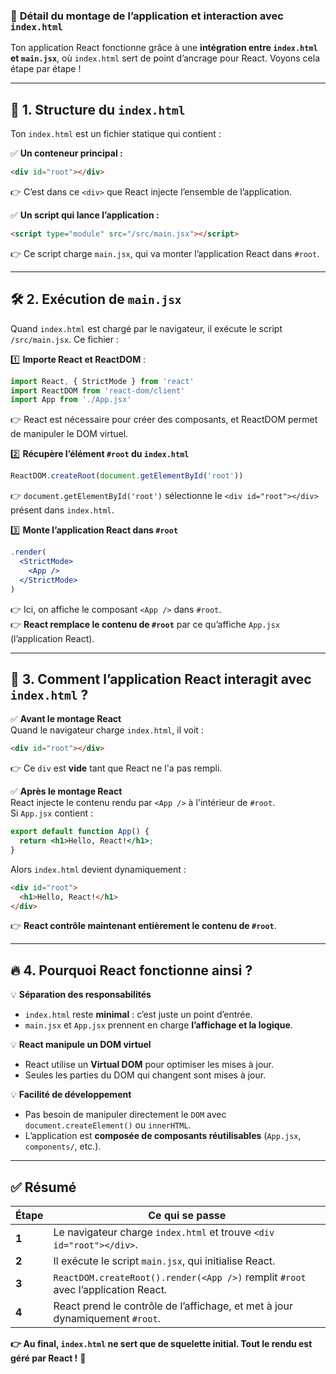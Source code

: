 ### 📌 **Détail du montage de l’application et interaction avec `index.html`**  

Ton application React fonctionne grâce à une **intégration entre `index.html` et `main.jsx`**, où `index.html` sert de point d’ancrage pour React. Voyons cela étape par étape !  

---

## 🚀 **1. Structure du `index.html`**  

Ton `index.html` est un fichier statique qui contient :  

✅ **Un conteneur principal :**  
```html
<div id="root"></div>
```
👉 C’est dans ce `<div>` que React injecte l’ensemble de l’application.  

✅ **Un script qui lance l’application :**  
```html
<script type="module" src="/src/main.jsx"></script>
```
👉 Ce script charge `main.jsx`, qui va monter l’application React dans `#root`.  

---

## 🛠 **2. Exécution de `main.jsx`**  

Quand `index.html` est chargé par le navigateur, il exécute le script `/src/main.jsx`. Ce fichier :  

1️⃣ **Importe React et ReactDOM** :  
```jsx
import React, { StrictMode } from 'react'
import ReactDOM from 'react-dom/client'
import App from './App.jsx'
```
👉 React est nécessaire pour créer des composants, et ReactDOM permet de manipuler le DOM virtuel.  

2️⃣ **Récupère l’élément `#root` du `index.html`**  
```jsx
ReactDOM.createRoot(document.getElementById('root'))
```
👉 `document.getElementById('root')` sélectionne le `<div id="root"></div>` présent dans `index.html`.  

3️⃣ **Monte l’application React dans `#root`**  
```jsx
.render(
  <StrictMode>
    <App />
  </StrictMode>
)
```
👉 Ici, on affiche le composant `<App />` dans `#root`.  
👉 **React remplace le contenu de `#root`** par ce qu’affiche `App.jsx` (l’application React).  

---

## 🔄 **3. Comment l’application React interagit avec `index.html` ?**  

✅ **Avant le montage React**  
Quand le navigateur charge `index.html`, il voit :  
```html
<div id="root"></div>
```
👉 Ce `div` est **vide** tant que React ne l'a pas rempli.  

✅ **Après le montage React**  
React injecte le contenu rendu par `<App />` à l'intérieur de `#root`.  
Si `App.jsx` contient :  
```jsx
export default function App() {
  return <h1>Hello, React!</h1>;
}
```
Alors `index.html` devient dynamiquement :  
```html
<div id="root">
  <h1>Hello, React!</h1>
</div>
```
👉 **React contrôle maintenant entièrement le contenu de `#root`**.  

---

## 🔥 **4. Pourquoi React fonctionne ainsi ?**  

💡 **Séparation des responsabilités**  
- `index.html` reste **minimal** : c’est juste un point d’entrée.  
- `main.jsx` et `App.jsx` prennent en charge **l’affichage et la logique**.  

💡 **React manipule un DOM virtuel**  
- React utilise un **Virtual DOM** pour optimiser les mises à jour.  
- Seules les parties du DOM qui changent sont mises à jour.  

💡 **Facilité de développement**  
- Pas besoin de manipuler directement le `DOM` avec `document.createElement()` ou `innerHTML`.  
- L’application est **composée de composants réutilisables** (`App.jsx`, `components/`, etc.).  

---

## ✅ **Résumé**  

| Étape | Ce qui se passe |
|-------|----------------|
| **1** | Le navigateur charge `index.html` et trouve `<div id="root"></div>`. |
| **2** | Il exécute le script `main.jsx`, qui initialise React. |
| **3** | `ReactDOM.createRoot().render(<App />)` remplit `#root` avec l’application React. |
| **4** | React prend le contrôle de l’affichage, et met à jour dynamiquement `#root`. |

**👉 Au final, `index.html` ne sert que de squelette initial. Tout le rendu est géré par React !** 🎯
